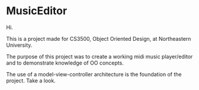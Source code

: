 # MusicEditor

Hi.

This is a project made for CS3500, Object Oriented Design, at Northeastern University.

The purpose of this project was to create a working midi music player/editor and to demonstrate knowledge of OO concepts.

The use of a model-view-controller architecture is the foundation of the project. Take a look.
